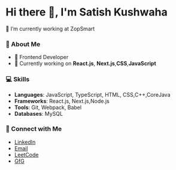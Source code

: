 # Hi there 👋, I'm Satish Kushwaha

🔭 I’m currently working at ZopSmart

### 🚀 About Me
- 💼 Frontend Developer
- 🌱 Currently working on **React.js**, **Next.js**,**CSS**,**JavaScript**


### 💻 Skills
- **Languages**: JavaScript, TypeScript, HTML, CSS,C++,CoreJava
- **Frameworks**: React.js, Next.js,Node.js
- **Tools**: Git, Webpack, Babel
- **Databases**: MySQL



### 🔗 Connect with Me
- [LinkedIn](https://www.linkedin.com/in/satish-kushawaha-38245a206/)
- [Email](mailto:satishkushawaha89@gmail.com)
- [LeetCode](https://leetcode.com/u/satish10081998/)
- [GfG](https://www.geeksforgeeks.org/user/satishkushawaha89/?ref=header_profile)


